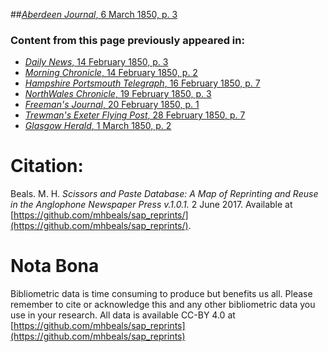 ##[*Aberdeen Journal*, 6 March 1850, p. 3](https://mhbeals.github.io/sap_html/Aberdeen-Journal/Aberdeen-Journal-6-March-1850-p-3)

### Content from this page previously appeared in:
+ [*Daily News*, 14 February 1850, p. 3](https://mhbeals.github.io/sap_html/Daily-News/Daily-News-14-February-1850-p-3)
+ [*Morning Chronicle*, 14 February 1850, p. 2](https://mhbeals.github.io/sap_html/Morning-Chronicle/Morning-Chronicle-14-February-1850-p-2)
+ [*Hampshire Portsmouth Telegraph*, 16 February 1850, p. 7](https://mhbeals.github.io/sap_html/Hampshire-Portsmouth-Telegraph/Hampshire-Portsmouth-Telegraph-16-February-1850-p-7)
+ [*NorthWales Chronicle*, 19 February 1850, p. 3](https://mhbeals.github.io/sap_html/NorthWales-Chronicle/NorthWales-Chronicle-19-February-1850-p-3)
+ [*Freeman's Journal*, 20 February 1850, p. 1](https://mhbeals.github.io/sap_html/Freeman's-Journal/Freeman's-Journal-20-February-1850-p-1)
+ [*Trewman's Exeter Flying Post*, 28 February 1850, p. 7](https://mhbeals.github.io/sap_html/Trewman's-Exeter-Flying-Post/Trewman's-Exeter-Flying-Post-28-February-1850-p-7)
+ [*Glasgow Herald*, 1 March 1850, p. 2](https://mhbeals.github.io/sap_html/Glasgow-Herald/Glasgow-Herald-1-March-1850-p-2)
                    
# Citation: 

Beals. M. H. *Scissors and Paste Database: A Map of Reprinting and Reuse in the Anglophone Newspaper Press v.1.0.1.* 2 June 2017. Available at [https://github.com/mhbeals/sap_reprints/](https://github.com/mhbeals/sap_reprints/). 
                    
# Nota Bona

Bibliometric data is time consuming to produce but benefits us all. Please remember to cite or acknowledge this and any other bibliometric data you use in your research. All data is available CC-BY 4.0 at [https://github.com/mhbeals/sap_reprints](https://github.com/mhbeals/sap_reprints)